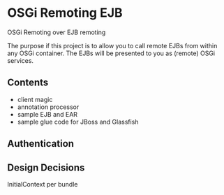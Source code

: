 OSGi Remoting EJB
=================
OSGi Remoting over EJB remoting

The purpose if this project is to allow you to call remote EJBs from within any OSGi container. The EJBs will be presented to you as (remote) OSGi services.

Contents
--------
* client magic
* annotation processor
* sample EJB and EAR
* sample glue code for JBoss and Glassfish

Authentication
--------------

Design Decisions
----------------
InitialContext per bundle
 